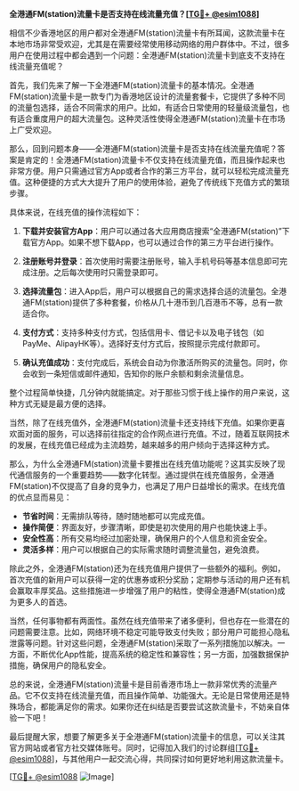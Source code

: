**全港通FM(station)流量卡是否支持在线流量充值？[[TG💪+ @esim1088](https://t.me/s/esim1088)]**

相信不少香港地区的用户都对全港通FM(station)流量卡有所耳闻，这款流量卡在本地市场非常受欢迎，尤其是在需要经常使用移动网络的用户群体中。不过，很多用户在使用过程中都会遇到一个问题：全港通FM(station)流量卡到底支不支持在线流量充值呢？

首先，我们先来了解一下全港通FM(station)流量卡的基本情况。全港通FM(station)流量卡是一款专门为香港地区设计的流量套餐卡，它提供了多种不同的流量包选择，适合不同需求的用户。比如，有适合日常使用的轻量级流量包，也有适合重度用户的超大流量包。这种灵活性使得全港通FM(station)流量卡在市场上广受欢迎。

那么，回到问题本身——全港通FM(station)流量卡是否支持在线流量充值呢？答案是肯定的！全港通FM(station)流量卡不仅支持在线流量充值，而且操作起来也非常方便。用户只需通过官方App或者合作的第三方平台，就可以轻松完成流量充值。这种便捷的方式大大提升了用户的使用体验，避免了传统线下充值方式的繁琐步骤。

具体来说，在线充值的操作流程如下：

1. **下载并安装官方App**：用户可以通过各大应用商店搜索“全港通FM(station)”下载官方App。如果不想下载App，也可以通过合作的第三方平台进行操作。
   
2. **注册账号并登录**：首次使用时需要注册账号，输入手机号码等基本信息即可完成注册。之后每次使用时只需登录即可。

3. **选择流量包**：进入App后，用户可以根据自己的需求选择合适的流量包。全港通FM(station)提供了多种套餐，价格从几十港币到几百港币不等，总有一款适合你。

4. **支付方式**：支持多种支付方式，包括信用卡、借记卡以及电子钱包（如PayMe、AlipayHK等）。选择好支付方式后，按照提示完成付款即可。

5. **确认充值成功**：支付完成后，系统会自动为你激活所购买的流量包。同时，你会收到一条短信或邮件通知，告知你的账户余额和剩余流量信息。

整个过程简单快捷，几分钟内就能搞定。对于那些习惯于线上操作的用户来说，这种方式无疑是最方便的选择。

当然，除了在线充值外，全港通FM(station)流量卡还支持线下充值。如果你更喜欢面对面的服务，可以选择前往指定的合作网点进行充值。不过，随着互联网技术的发展，在线充值已经成为主流趋势，越来越多的用户倾向于选择这种方式。

那么，为什么全港通FM(station)流量卡要推出在线充值功能呢？这其实反映了现代通信服务的一个重要趋势——数字化转型。通过提供在线充值服务，全港通FM(station)不仅提高了自身的竞争力，也满足了用户日益增长的需求。在线充值的优点显而易见：

- **节省时间**：无需排队等待，随时随地都可以完成充值。
- **操作简便**：界面友好，步骤清晰，即使是初次使用的用户也能快速上手。
- **安全性高**：所有交易均经过加密处理，确保用户的个人信息和资金安全。
- **灵活多样**：用户可以根据自己的实际需求随时调整流量包，避免浪费。

除此之外，全港通FM(station)还为在线充值用户提供了一些额外的福利。例如，首次充值的新用户可以获得一定的优惠券或积分奖励；定期参与活动的用户还有机会赢取丰厚奖品。这些措施进一步增强了用户的粘性，使得全港通FM(station)成为更多人的首选。

当然，任何事物都有两面性。虽然在线充值带来了诸多便利，但也存在一些潜在的问题需要注意。比如，网络环境不稳定可能导致支付失败；部分用户可能担心隐私泄露等问题。针对这些问题，全港通FM(station)采取了一系列措施加以解决。一方面，不断优化App性能，提高系统的稳定性和兼容性；另一方面，加强数据保护措施，确保用户的隐私安全。

总的来说，全港通FM(station)流量卡是目前香港市场上一款非常优秀的流量产品。它不仅支持在线流量充值，而且操作简单、功能强大。无论是日常使用还是特殊场合，都能满足你的需求。如果你还在纠结是否要尝试这款流量卡，不妨亲自体验一下吧！

最后提醒大家，想要了解更多关于全港通FM(station)流量卡的信息，可以关注其官方网站或者官方社交媒体账号。同时，记得加入我们的讨论群组[[TG💪+ @esim1088](https://t.me/s/esim1088)]，与其他用户一起交流心得，共同探讨如何更好地利用这款流量卡。

[[TG💪+ @esim1088](https://t.me/s/esim1088) ![Image](https://i.postimg.cc/4NQfJmqS/Snipaste-2025-05-13-00-14-12.png)]